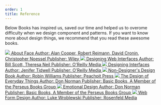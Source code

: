 ```yaml
---
order: 1
title: Reference
---
```


Below Books has inspired us, saved our time and helped us to overome difficulty when we design component and patterns. If you want to know more about design things, we recommend that you read these awesome books.

<div class="resource-cards">
<a target="_blank" href="http://as.wiley.com/WileyCDA/WileyTitle/productCd-1118766571.html" class="resource-card">
  <img src="http://media.wiley.com/product_data/coverImage300/71/11187665/1118766571.jpg">
  <span class="resource-card-content">
    <span class="resource-card-title">About Face</span>
    <span class="resource-card-description">Author: Alan Cooper, Robert Reimann, David Cronin, Christopher Noessel</span>
    <span class="resource-card-description">Publisher: Wiley</span>
  </span>
</a>
<a target="_blank" href="http://shop.oreilly.com/product/9780596516253.do" class="resource-card">
  <img src="http://akamaicovers.oreilly.com/images/9780596516253/cat.gif">
  <span class="resource-card-content">
    <span class="resource-card-title">Designing Web Interfaces</span>
    <span class="resource-card-description">Author: Bill Scott, Theresa Neil</span>
    <span class="resource-card-description">Publisher: O'Reilly Media</span>
  </span>
</a>
<a target="_blank" href="http://shop.oreilly.com/product/0636920000556.do" class="resource-card">
  <img src="http://akamaicovers.oreilly.com/images/0636920000556/cat.gif">
  <span class="resource-card-content">
    <span class="resource-card-title">Designing Interfaces</span>
    <span class="resource-card-description">Author: Jenifer Tidwell</span>
    <span class="resource-card-description">Publisher: O'Reilly Media</span>
  </span>
</a>
<a target="_blank" href="http://www.peachpit.com/store/non-designers-design-book-9780133966152" class="resource-card">
  <img src="http://www.peachpit.com/ShowCover.aspx?isbn=9780133966152&type=f">
  <span class="resource-card-content">
    <span class="resource-card-title">Non-Designer's Design Book</span>
    <span class="resource-card-description">Author: Robin Williams</span>
    <span class="resource-card-description">Publisher: Peachpit Press</span>
  </span>
</a>
<a target="_blank" href="http://www.jnd.org/books/design-of-everyday-things-revised.html" class="resource-card">
  <img src="http://www.jnd.org/assets/images/the-design-of-everyday-things2.jpg">
  <span class="resource-card-content">
    <span class="resource-card-title">The Design of Everyday Things</span>
    <span class="resource-card-description">Author: Don Norman</span>
    <span class="resource-card-description">Publisher: Basic Books, A Member of the Perseus Books Group</span>
  </span>
</a>
<a target="_blank" href="https://www.amazon.com/Emotional-Design-Love-Everyday-Things/dp/0465051367" class="resource-card">
  <img src="https://images-na.ssl-images-amazon.com/images/I/41tEBlukEtL._SX328_BO1,204,203,200_.jpg">
  <span class="resource-card-content">
    <span class="resource-card-title">Emotional Design</span>
    <span class="resource-card-description">Author: Don Norman</span>
    <span class="resource-card-description">Publisher: Basic Books, A Member of the Perseus Books Group</span>
  </span>
</a>
<a target="_blank" href="http://rosenfeldmedia.com/books/web-form-design/" class="resource-card">
  <img src="http://rosenfeldmedia.com/wp-content/uploads/2014/11/2456180445_932e3749f4_o-640x960.jpg">
  <span class="resource-card-content">
    <span class="resource-card-title">Web Form Design</span>
    <span class="resource-card-description">Author: Luke Wroblewski</span>
    <span class="resource-card-description">Publisher: Rosenfeld Media</span>
  </span>
</a>
</div>

